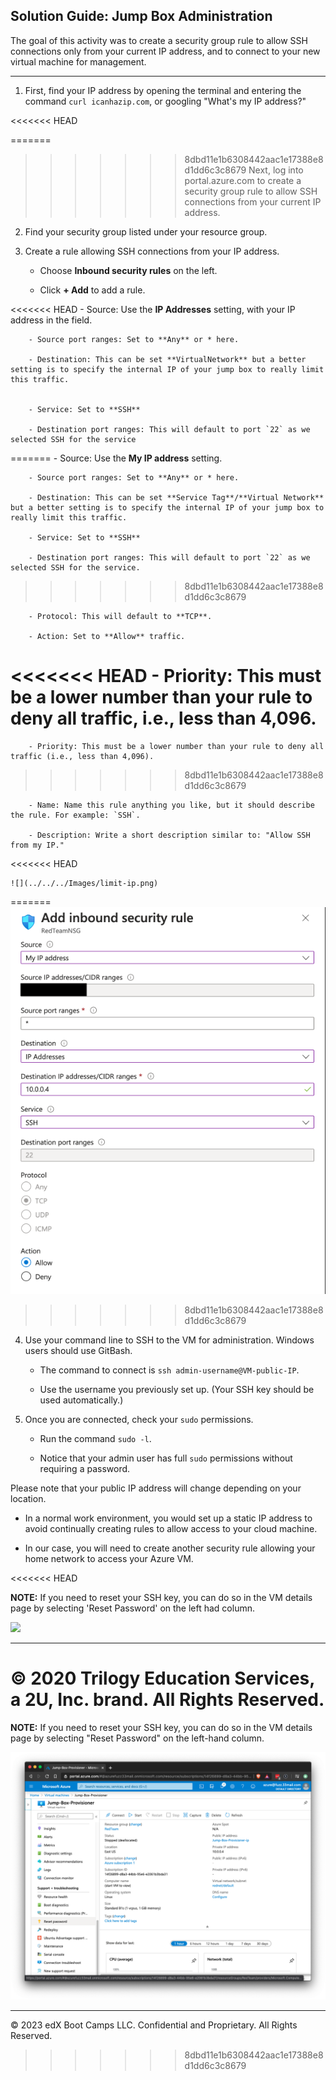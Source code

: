 ## Solution Guide: Jump Box Administration

The goal of this activity was to create a security group rule to allow SSH connections only from your current IP address, and to connect to your new virtual machine for management.

---

1. First, find your IP address by opening the terminal and entering the command `curl icanhazip.com`, or googling "What's my IP address?" 

<<<<<<< HEAD

=======
>>>>>>> 8dbd11e1b6308442aac1e17388e8d1dd6c3c8679
Next, log into portal.azure.com to create a security group rule to allow SSH connections from your current IP address.

2. Find your security group listed under your resource group.

3. Create a rule allowing SSH connections from your IP address. 

    - Choose **Inbound security rules** on the left.

    - Click **+ Add** to add a rule.

<<<<<<< HEAD
        - Source: Use the **IP Addresses** setting, with your IP address in the field.

        - Source port ranges: Set to **Any** or * here.

		- Destination: This can be set **VirtualNetwork** but a better setting is to specify the internal IP of your jump box to really limit this traffic.


        - Service: Set to **SSH**

        - Destination port ranges: This will default to port `22` as we selected SSH for the service
=======
        - Source: Use the **My IP address** setting.

        - Source port ranges: Set to **Any** or * here.

		- Destination: This can be set **Service Tag**/**Virtual Network** but a better setting is to specify the internal IP of your jump box to really limit this traffic.

        - Service: Set to **SSH**

        - Destination port ranges: This will default to port `22` as we selected SSH for the service.
>>>>>>> 8dbd11e1b6308442aac1e17388e8d1dd6c3c8679

        - Protocol: This will default to **TCP**.

        - Action: Set to **Allow** traffic.

<<<<<<< HEAD
        - Priority: This must be a lower number than your rule to deny all traffic, i.e., less than 4,096. 
=======
        - Priority: This must be a lower number than your rule to deny all traffic (i.e., less than 4,096). 
>>>>>>> 8dbd11e1b6308442aac1e17388e8d1dd6c3c8679

        - Name: Name this rule anything you like, but it should describe the rule. For example: `SSH`.

        - Description: Write a short description similar to: "Allow SSH from my IP." 

<<<<<<< HEAD

	![](../../../Images/limit-ip.png)

=======
	![](../../../Images/limit-ip-ssh.png)
>>>>>>> 8dbd11e1b6308442aac1e17388e8d1dd6c3c8679

4. Use your command line to SSH to the VM for administration. Windows users should use GitBash.

    - The command to connect is `ssh admin-username@VM-public-IP`.

    - Use the username you previously set up. (Your SSH key should be used automatically.)

5. Once you are connected, check your `sudo` permissions.
    
    - Run the command `sudo -l`.

    - Notice that your admin user has full `sudo` permissions without requiring a password.

Please note that your public IP address will change depending on your location. 

-  In a normal work environment, you would set up a static IP address to avoid continually creating rules to allow access to your cloud machine. 

 - In our case, you will need to create another security rule allowing your home network to access your Azure VM. 

<<<<<<< HEAD

**NOTE:** If you need to reset your SSH key, you can do so in the VM details page by selecting 'Reset Password' on the left had column.

![](Images/SSH-Jump/password-reset.png)

---
© 2020 Trilogy Education Services, a 2U, Inc. brand. All Rights Reserved. 
=======
**NOTE:** If you need to reset your SSH key, you can do so in the VM details page by selecting "Reset Password" on the left-hand column.

![](../../../Images/SSH-Jump/password-reset.png)

---

© 2023 edX Boot Camps LLC. Confidential and Proprietary. All Rights Reserved. 
>>>>>>> 8dbd11e1b6308442aac1e17388e8d1dd6c3c8679
